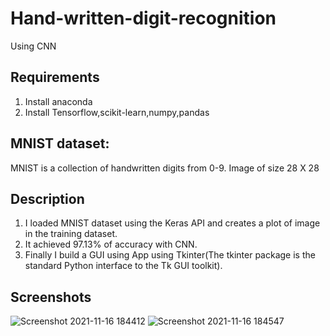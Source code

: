 # Hand-written-digit-recognition
Using CNN
## Requirements
1. Install anaconda
2. Install Tensorflow,scikit-learn,numpy,pandas
## MNIST dataset:
MNIST is a collection of handwritten digits from 0-9. Image of size 28 X 28
## Description
1. I loaded MNIST dataset using the Keras API and creates a plot of image in the training dataset.
2. It achieved 97.13% of accuracy with CNN.
3. Finally I build a GUI using App using Tkinter(The tkinter package is the standard Python interface to the Tk GUI toolkit).
## Screenshots
![Screenshot 2021-11-16 184412](https://user-images.githubusercontent.com/89067138/141993276-f264e741-cb8c-4367-99b6-f91971c78ecb.png)
![Screenshot 2021-11-16 184547](https://user-images.githubusercontent.com/89067138/141993448-c65f48b5-123f-47b3-8ecb-f2cfedae754b.png)
